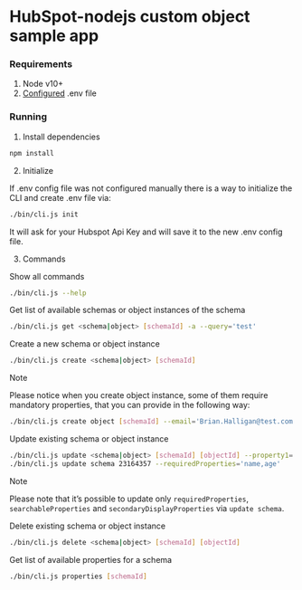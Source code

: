 # HubSpot-nodejs custom object sample app

### Requirements

1. Node v10+
2. [Configured](https://github.com/HubSpot/sample-apps-manage-crm-objects/blob/main/README.md#how-to-run-locally) .env file

### Running

1. Install dependencies

```bash
npm install
```

2. Initialize

If .env config file was not configured manually there is a way to initialize the CLI and create .env file via:

```bash
./bin/cli.js init
```

It will ask for your Hubspot Api Key and will save it to the new .env config file.

3. Commands

Show all commands

```bash
./bin/cli.js --help
```

Get list of available schemas or object instances of the schema

```bash
./bin/cli.js get <schema|object> [schemaId] -a --query='test'
```

Create a new schema or object instance

```bash
./bin/cli.js create <schema|object> [schemaId]
```

> [!NOTE]
> Please notice when you create object instance, some of them require mandatory properties, that you can provide in the following way:

```bash
./bin/cli.js create object [schemaId] --email='Brian.Halligan@test.com' --firstname='Brian' --lastname='Halligan'
```

Update existing schema or object instance

```bash
./bin/cli.js update <schema|object> [schemaId] [objectId] --property1='New property value'
./bin/cli.js update schema 23164357 --requiredProperties='name,age'
```

> [!NOTE]
> Please note that it’s possible to update only `requiredProperties`, `searchableProperties` and `secondaryDisplayProperties` via `update schema`.

Delete existing schema or object instance

```bash
./bin/cli.js delete <schema|object> [schemaId] [objectId]
```

Get list of available properties for a schema

```bash
./bin/cli.js properties [schemaId]
```
